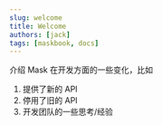 ```yaml
---
slug: welcome
title: Welcome
authors: [jack]
tags: [maskbook, docs]
---
```

介绍 Mask 在开发方面的一些变化，比如

1. 提供了新的 API
2. 停用了旧的 API
3. 开发团队的一些思考/经验